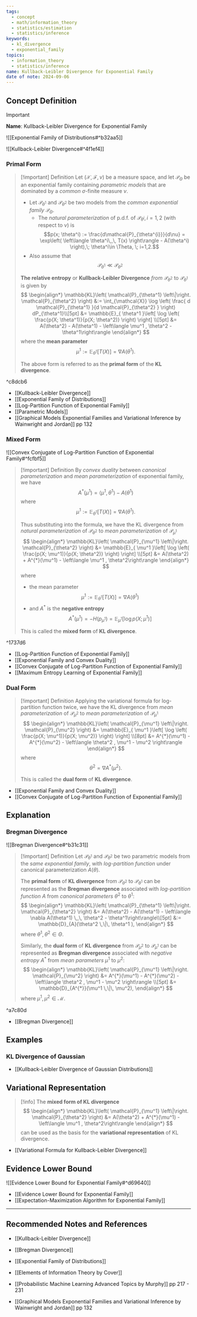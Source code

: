 ```yaml
---
tags:
  - concept
  - math/information_theory
  - statistics/estimation
  - statistics/inference
keywords:
  - kl_divergence
  - exponential_family
topics:
  - information_theory
  - statistics/inference
name: Kullback-Leibler Divergence for Exponential Family
date of note: 2024-09-06
---
```


## Concept Definition

>[!important]
>**Name**: Kullback-Leibler Divergence for Exponential Family

![[Exponential Family of Distributions#^b32aa5]]

![[Kullback-Leibler Divergence#^4f1ef4]]

### Primal Form

>[!important] Definition
>Let $(\mathcal{X}, \mathscr{F}, \nu)$ be a measure space, and let $\mathscr{P}_{\Theta}$ be an exponential family containing *parametric models* that are dominated by a *common* $\sigma$-finite measure $\nu$. 
>- Let $\mathcal{P}_{\theta^{1}}$ and $\mathcal{P}_{\theta^2}$ be two models  from the *common* *exponential family* $\mathscr{P}_{\Theta}$.
>	- The *natural parameterization* of p.d.f. of $\mathcal{P}_{\theta^i}, i=1,2$ (with respect to $\nu$) is $$p(x; \theta^i) := \frac{d\mathcal{P}_{\theta^{i}}}{d\nu} = \exp\left( \left\langle \theta^i\,,\, T(x)   \right\rangle - A(\theta^i) \right),\; \theta^i\in \Theta, \; i=1,2.$$
>- Also assume that $$\mathcal{P}_{\theta^1} \ll \mathcal{P}_{\theta^2}$$
>
>**The relative entropy** or **Kullback-Leibler Divergence** *from* $\mathcal{P}_{\theta^2}$ to $\mathcal{P}_{\theta^1}$ is given by
> $$
> \begin{align*}
> \mathbb{KL}\left( \mathcal{P}_{\theta^1} \left\|\right. \mathcal{P}_{\theta^2} \right) &:= \int_{\mathcal{X}} \log \left( \frac{ d \mathcal{P}_{\theta^1} }{d \mathcal{P}_{\theta^2} } \right) dP_{\theta^1}\\[5pt]
> &=  \mathbb{E}_{ \theta^1 }\left[ \log \left( \frac{p(X; \theta^1)}{p(X; \theta^2)} \right)  \right] \\[5pt]
> &= A(\theta^2) - A(\theta^1) - \left\langle \mu^1 , \theta^2  - \theta^1\right\rangle
> \end{align*}
> $$
>where the **mean parameter**  $$\mu^1 := \mathbb{E}_{ \theta^1}\left[T(X)\right] = \nabla A(\theta^1).$$
>
>The above form is referred to as the **primal form** of the **KL divergence**.

^c8dcb6

- [[Kullback-Leibler Divergence]]
- [[Exponential Family of Distributions]]
- [[Log-Partition Function of Exponential Family]]
- [[Parametric Models]]
- [[Graphical Models Exponential Families and Variational Inference by Wainwright and Jordan]] pp 132


### Mixed Form

![[Convex Conjugate of Log-Partition Function of Exponential Family#^fcfbf5]]

>[!important] Definition
>By *convex duality* between *canonical parameterization* and *mean parameterization* of exponential family, we have $$A^{*}(\mu^1) = \left\langle \mu^1 , \theta^1 \right\rangle - A(\theta^1)$$ where $$\mu^1 := \mathbb{E}_{ \theta^1}\left[T(X)\right] = \nabla A(\theta^1).$$
>
>Thus substituting into the formula, we have the KL divergence from *natural parameterization* of $\mathcal{P}_{\theta^2}$ to *mean parameterization* of $\mathcal{P}_{\mu^1}$ 
> $$
> \begin{align*}
> \mathbb{KL}\left( \mathcal{P}_{\mu^1} \left\|\right. \mathcal{P}_{\theta^2} \right) &= \mathbb{E}_{ \mu^1 }\left[ \log \left( \frac{p(X; \mu^1)}{p(X; \theta^2)} \right)  \right] \\[5pt]
> &= A(\theta^2) + A^{*}(\mu^1) - \left\langle \mu^1 , \theta^2\right\rangle
> \end{align*}
> $$
>where  
>- the mean parameter  $$\mu^1 := \mathbb{E}_{ \theta^1}\left[T(X)\right] = \nabla A(\theta^1)$$
>- and $A^*$ is the **negative entropy** $$A^{*}(\mu^1) = - H\left(p_{\mu^1} \right) =  \mathbb{E}_{ \mu^1 }\left[ \log p(X; \mu^1) \right]$$
>  
>This is called the **mixed form** of **KL divergence**.  

^1737d6

- [[Log-Partition Function of Exponential Family]]
- [[Exponential Family and Convex Duality]]
- [[Convex Conjugate of Log-Partition Function of Exponential Family]]
- [[Maximum Entropy Learning of Exponential Family]]

### Dual Form

>[!important] Definition
>Applying the variational formula for log-partition function twice, we have the KL divergence from *mean parameterization* of $\mathcal{P}_{\mu^2}$ to *mean parameterization* of $\mathcal{P}_{\mu^1}$ 
> $$
> \begin{align*}
> \mathbb{KL}\left( \mathcal{P}_{\mu^1} \left\|\right. \mathcal{P}_{\mu^2} \right) &= \mathbb{E}_{ \mu^1 }\left[ \log \left( \frac{p(X; \mu^1)}{p(X; \mu^2)} \right)  \right] \\[8pt]
> &=  A^{*}(\mu^1) - A^{*}(\mu^2) - \left\langle \theta^2 , \mu^1 - \mu^2 \right\rangle
> \end{align*}
> $$
> where $$\theta^2 = \nabla A^{*}(\mu^2).$$
>
>This is called the **dual form** of **KL divergence**.  

- [[Exponential Family and Convex Duality]]
- [[Convex Conjugate of Log-Partition Function of Exponential Family]]


## Explanation


### Bregman Divergence

![[Bregman Divergence#^b31c31]]


>[!important] Definition
>Let $\mathcal{P}_{\theta^1}$ and $\mathcal{P}_{\theta^2}$ be two parametric models  from the *same exponential family*, with *log-partition function* under canonical parameterization $A(\theta)$.
>
>The **primal form** of **KL divergence** from $\mathcal{P}_{\theta^2}$ to  $\mathcal{P}_{\theta^1}$   can be represented as the **Bregman divergence** associated with *log-partition function* $A$ from *canonical parameters* $\theta^2$ to $\theta^1$:
>$$
>\begin{align*}
>\mathbb{KL}\left( \mathcal{P}_{\theta^1} \left\|\right. \mathcal{P}_{\theta^2} \right) &=  A(\theta^2) - A(\theta^1) - \left\langle \nabla A(\theta^1) \,,\, \theta^2  - \theta^1\right\rangle\\[5pt]
>&:= \mathbb{D}_{A}(\theta^2 \,\|\, \theta^1 ),
>\end{align*}
>$$
>where $\theta^1, \theta^2 \in \Theta.$
>
>Similarly, the **dual form** of  **KL divergence** from $\mathcal{P}_{\mu^2}$ to $\mathcal{P}_{\mu^1}$ can be represented as **Bregman divergence** associated with *negative entropy* $A^{*}$ from *mean parameters* $\mu^1$ to $\mu^2$:
> $$
> \begin{align*}
> \mathbb{KL}\left( \mathcal{P}_{\mu^1} \left\|\right. \mathcal{P}_{\mu^2} \right) &= A^{*}(\mu^1) - A^{*}(\mu^2) - \left\langle \theta^2 , \mu^1 - \mu^2 \right\rangle \\[5pt]
> &= \mathbb{D}_{A^{*}}(\mu^1 \,\|\, \mu^2), 
> \end{align*}
> $$
>where $\mu^1, \mu^2 \in \mathcal{M}.$ 

^a7c80d

- [[Bregman Divergence]]



## Examples

### KL Divergence of Gaussian

- [[Kullback-Leibler Divergence of Gaussian Distributions]]


## Variational Representation

>[!info]
>The **mixed form of KL divergence**
>$$
> \begin{align*}
> \mathbb{KL}\left( \mathcal{P}_{\mu^1} \left\|\right. \mathcal{P}_{\theta^2} \right) &= A(\theta^2) + A^{*}(\mu^1) - \left\langle \mu^1 , \theta^2\right\rangle
> \end{align*}
> $$
>can be used as the basis for the **variational representation** of KL divergence. 

- [[Variational Formula for Kullback-Leibler Divergence]]



## Evidence Lower Bound

![[Evidence Lower Bound for Exponential Family#^d69640]]

- [[Evidence Lower Bound for Exponential Family]]
- [[Expectation-Maximization Algorithm for Exponential Family]]



-----------
##  Recommended Notes and References


- [[Kullback-Leibler Divergence]]
- [[Bregman Divergence]]
- [[Exponential Family of Distributions]]


- [[Elements of Information Theory by Cover]]
- [[Probabilistic Machine Learning Advanced Topics by Murphy]] pp 217 - 231
- [[Graphical Models Exponential Families and Variational Inference by Wainwright and Jordan]] pp 132